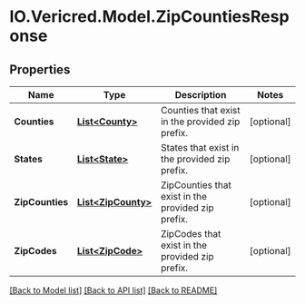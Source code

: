 # IO.Vericred.Model.ZipCountiesResponse
## Properties

Name | Type | Description | Notes
------------ | ------------- | ------------- | -------------
**Counties** | [**List&lt;County&gt;**](County.md) | Counties that exist in the provided zip prefix. | [optional] 
**States** | [**List&lt;State&gt;**](State.md) | States that exist in the provided zip prefix. | [optional] 
**ZipCounties** | [**List&lt;ZipCounty&gt;**](ZipCounty.md) | ZipCounties that exist in the provided zip prefix. | [optional] 
**ZipCodes** | [**List&lt;ZipCode&gt;**](ZipCode.md) | ZipCodes that exist in the provided zip prefix. | [optional] 

[[Back to Model list]](../README.md#documentation-for-models) [[Back to API list]](../README.md#documentation-for-api-endpoints) [[Back to README]](../README.md)

